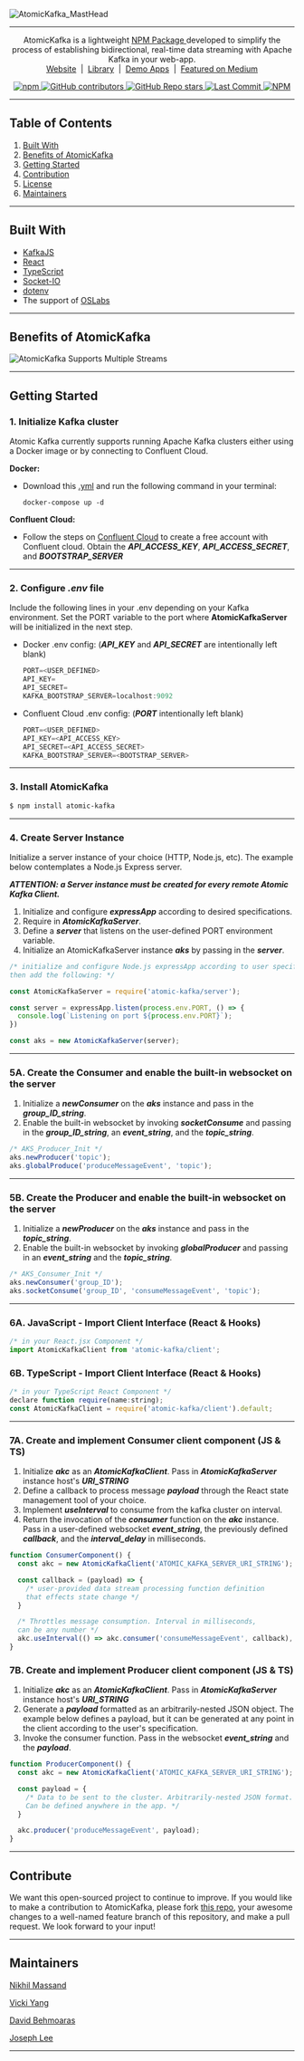 ![AtomicKafka_MastHead](./assets/logo_rect.png)

___


<p align="center">AtomicKafka is a lightweight <a href="https://github.com/oslabs-beta/AtomicKafka"> NPM Package </a> developed to simplify the process of establishing bidirectional, real-time data streaming with Apache Kafka in your web-app.
<br>
<a href="http://www.atomickafka.com/">Website</a><span>&nbsp; | &nbsp;</span><a href="https://github.com/oslabs-beta/AtomicKafka">Library</a><span>&nbsp; | &nbsp;</span><a href="https://github.com/AtomicKafka">Demo Apps</a><span>&nbsp; | &nbsp;</span><a href="https://medium.com/@dbehmoaras/2eb79b20eaae?source=friends_link&sk=843b83b81eb79f37f0d2b8a96ce26212">Featured on Medium</a></p>


<p align="center">

  <a href="https://www.npmjs.com/package/atomic-kafka">
    <img alt="npm" src="https://img.shields.io/npm/v/atomic-kafka?color=%2366FCF1&style=for-the-badge">
  </a>
  <a href="https://github.com/oslabs-beta/atomickafka/graphs/contributors">
    <img alt="GitHub contributors" src="https://img.shields.io/github/contributors/oslabs-beta/atomickafka?color=%2366FCF1&style=for-the-badge">
  </a>
  <a href="https://github.com/oslabs-beta/AtomicKafka/stargazers">
    <img alt="GitHub Repo stars" src="https://img.shields.io/github/stars/oslabs-beta/AtomicKafka?color=%23F2E963&style=for-the-badge">
  </a>
  <a href="https://github.com/oslabs-beta/atomickafka/blob/main/LICENSE">
    <img alt="Last Commit" src="https://img.shields.io/github/last-commit/oslabs-beta/AtomicKafka?color=%2366FCF1&style=for-the-badge">
  </a>
  <a href="https://github.com/oslabs-beta/atomickafka/blob/main/LICENSE">
    <img alt="NPM" src="https://img.shields.io/npm/l/atomic-kafka?color=%2366FCF1&style=for-the-badge">
  </a>
</p>

___

**<h2 id="">Table of Contents</h2>**
1. [Built With](#dependencies)
2. [Benefits of AtomicKafka](#ben)
3. [Getting Started](#gs)
4. [Contribution](#contribution)
5. [License](#license)
6. [Maintainers](#maintainers)
___
**<h2 id="dependencies">Built With</h2>**

- [KafkaJS](https://kafka.js.org/)
- [React](https://reactjs.org/)
- [TypeScript](https://www.typescriptlang.org/)
- [Socket-IO](https://socket.io/)
- [dotenv](https://github.com/motdotla/dotenv#readme)
- The support of [OSLabs](https://opensourcelabs.io/)


___
**<h2 id="ben">Benefits of AtomicKafka</h2>**
![AtomicKafka Supports Multiple Streams](./assets/howAKworks.png)

___

**<h2 id="gs">Getting Started</h2>**

### **1. Initialize Kafka cluster**

Atomic Kafka currently supports running Apache Kafka clusters either using a Docker image or by connecting to Confluent Cloud.


**Docker:**
- Download this [.yml](https://github.com/AtomicKafka/atomicKafkaConsumer/blob/main/docker-compose.yml) and run the following command in your terminal:
  ```
  docker-compose up -d
  ```

**Confluent Cloud:**
- Follow the steps on [Confluent Cloud](https://www.confluent.io/confluent-cloud/) to create a free account with Confluent cloud. Obtain the ***API_ACCESS_KEY***, **_API_ACCESS_SECRET_**, and ***BOOTSTRAP_SERVER***

___
### **2. Configure *.env* file**
Include the following lines in your .env depending on your Kafka environment. Set the PORT variable to the port where **AtomicKafkaServer** will be initialized in the next step.

- Docker .env config: (***API_KEY*** and ***API_SECRET*** are intentionally left blank)
  ```js
  PORT=<USER_DEFINED>
  API_KEY=
  API_SECRET=
  KAFKA_BOOTSTRAP_SERVER=localhost:9092
  ```
- Confluent Cloud .env config: (***PORT*** intentionally left blank)
  ```js
  PORT=<USER_DEFINED>
  API_KEY=<API_ACCESS_KEY>
  API_SECRET=<API_ACCESS_SECRET>
  KAFKA_BOOTSTRAP_SERVER=<BOOTSTRAP_SERVER>
  ```
___
### **3. Install AtomicKafka**

```sh
$ npm install atomic-kafka
```
___
### **4. Create Server Instance**
Initialize a server instance of your choice (HTTP, Node.js, etc). The example below contemplates a Node.js Express server.

***ATTENTION: a Server instance must be created for every remote Atomic Kafka Client.***
1. Initialize and configure ***expressApp*** according to desired specifications.
2. Require in ***AtomicKafkaServer***.
3. Define a ***server*** that listens on the user-defined PORT environment variable.
4. Initialize an AtomicKafkaServer instance ***aks*** by passing in the ***server***.
```js
/* initialize and configure Node.js expressApp according to user specifications
then add the following: */

const AtomicKafkaServer = require('atomic-kafka/server');

const server = expressApp.listen(process.env.PORT, () => {
  console.log(`Listening on port ${process.env.PORT}`);
})

const aks = new AtomicKafkaServer(server);
```
___
### **5A. Create the Consumer and enable the built-in websocket on the server**
1. Initialize a **_newConsumer_** on the **_aks_** instance and pass in the **_group_ID_string_**.
2. Enable the built-in websocket by invoking **_socketConsume_** and passing in the **_group_ID_string_**, an **_event_string_**, and the **_topic_string_**.

```js
/* AKS_Producer_Init */
aks.newProducer('topic');
aks.globalProduce('produceMessageEvent', 'topic');
```

___
### **5B. Create the Producer and enable the built-in websocket on the server**
1. Initialize a ***newProducer*** on the ***aks*** instance and pass in the ***topic_string***.
2. Enable the built-in websocket by invoking ***globalProducer*** and passing in an ***event_string*** and the ***topic_string***.
```js
/* AKS_Consumer_Init */
aks.newConsumer('group_ID');
aks.socketConsume('group_ID', 'consumeMessageEvent', 'topic');
```
___
### **6A. JavaScript - Import Client Interface (React & Hooks)**
```js
/* in your React.jsx Component */
import AtomicKafkaClient from 'atomic-kafka/client';
```
### **6B. TypeScript - Import Client Interface (React & Hooks)**
```js
/* in your TypeScript React Component */
declare function require(name:string);
const AtomicKafkaClient = require('atomic-kafka/client').default;

```
___
### **7A. Create and implement Consumer client component (JS & TS)**
  1. Initialize ***akc*** as an ***AtomicKafkaClient***. Pass in ***AtomicKafkaServer*** instance host's ***URI_STRING***
  2. Define a callback to process message ***payload*** through the React state management tool of your choice.
  3. Implement ***useInterval*** to consume from the kafka cluster on interval.
  4. Return the invocation of the ***consumer*** function on the ***akc*** instance. Pass in a user-defined websocket ***event_string***, the previously defined ***callback***, and the ***interval_delay*** in milliseconds.
```js
function ConsumerComponent() {
  const akc = new AtomicKafkaClient('ATOMIC_KAFKA_SERVER_URI_STRING');

  const callback = (payload) => {
    /* user-provided data stream processing function definition
    that effects state change */
  }

  /* Throttles message consumption. Interval in milliseconds,
  can be any number */
  akc.useInterval(() => akc.consumer('consumeMessageEvent', callback), 4000);
}
```

### **7B. Create and implement Producer client component (JS & TS)**

1. Initialize **_akc_** as an **_AtomicKafkaClient_**. Pass in **_AtomicKafkaServer_** instance host's **_URI_STRING_**
2. Generate a ***payload*** formatted as an arbitrarily-nested JSON object. The example below defines a payload, but it can be generated at any point in the client according to the user's specification.
3. Invoke the consumer function. Pass in the websocket ***event_string*** and the ***payload***.

```js
function ProducerComponent() {
  const akc = new AtomicKafkaClient('ATOMIC_KAFKA_SERVER_URI_STRING');

  const payload = {
    /* Data to be sent to the cluster. Arbitrarily-nested JSON format.
    Can be defined anywhere in the app. */
  }

  akc.producer('produceMessageEvent', payload);
}
```
___
**<h2 id="contribution">Contribute</h2>**
We want this open-sourced project to continue to improve. If you would like to make a contribution to AtomicKafka, please fork [this repo](https://github.com/oslabs-beta/AtomicKafka), your awesome changes to a well-named feature branch of this repository, and make a pull request. We look forward to your input!
___
**<h2 id="maintainers">Maintainers</h2>**
[Nikhil Massand](https://github.com/nikhilmassand)

[Vicki Yang](https://github.com/vickiwyang)

[David Behmoaras](https://github.com/dbehmoaras)

[Joseph Lee](https://github.com/amplifygospel)

___
